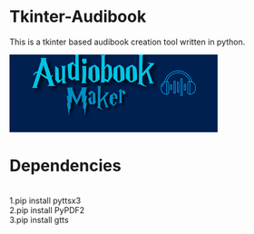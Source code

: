 # Tkinter-Audibook
This is a tkinter based audibook creation tool written in python.

<img src="final.png"/>

# Dependencies
</br>
1.pip install pyttsx3
</br>
2.pip install PyPDF2
</br>
3.pip install gtts
